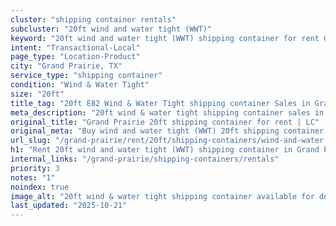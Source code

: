 ```yaml
---
cluster: "shipping container rentals"
subcluster: "20ft wind and water tight (WWT)"
keyword: "20ft wind and water tight (WWT) shipping container for rent Grand Prairie, TX"
intent: "Transactional-Local"
page_type: "Location-Product"
city: "Grand Prairie, TX"
service_type: "shipping container"
condition: "Wind & Water Tight"
size: "20ft"
title_tag: "20ft E82 Wind & Water Tight shipping container Sales in Grand Prairie | LC Container"
meta_description: "20ft wind & water tight shipping container sales in Grand Prairie. Fast delivery, competitive pricing. Serving shipping containers area. Quote ID: MA2. Call (214) 524-4168 for your free quote today."
original_title: "Grand Prairie 20ft shipping container for rent | LC"
original_meta: "Buy wind and water tight (WWT) 20ft shipping container rent with local delivery in Grand Prairie, TX. LC Container — local Since 2003. Request a fast quote today."
url_slug: "/grand-prairie/rent/20ft/shipping-containers/wind-and-water-tight-wwt"
h1: "Rent 20ft wind and water tight (WWT) shipping container in Grand Prairie"
internal_links: "/grand-prairie/shipping-containers/rentals"
priority: 3
notes: "1"
noindex: true
image_alt: "20ft wind & water tight shipping container available for delivery in Grand Prairie"
last_updated: "2025-10-21"
---
```


<!-- TODO: Add unique city/inventory copy, images, and internal links here. -->

